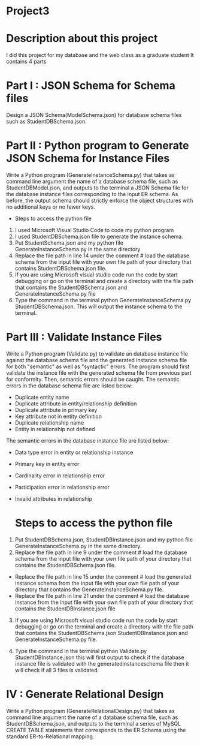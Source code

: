 # Project3

# Description about this project 
I did this project for my database and the web class as a graduate student 
It contains 4 parts

# Part I : JSON Schema for Schema files 

  Design a JSON Schema(ModelSchema.json) for database schema files such as StudentDBSchema.json.
  
# Part II : Python program to Generate JSON Schema for Instance Files

 Write a Python program (GenerateInstanceSchema.py) that takes as command line argument the name of a database schema file, such as StudentDBModel.json, and outputs to the terminal a JSON Schema file for the database instance files corresponding to the input ER schema. As before, the output schema should strictly enforce the object structures with no additional keys or no fewer keys.
 
  * Steps to access the python file 
  
   1. I used Microsoft Visual Studio Code to code my python program 
   2. I used StudentDBSchema.json file to generate the instance schema.
   3. Put StudentSchema.json and my python file GenerateInstanceSchema.py in the same directory
   4. Replace the file path in line 14 under the comment # load the database schema from the input file with your own file path of your directory that contains StudentDBSchema.json file.
   5. If you are using Microsoft visual studio code run the code by start debugging or go on the terminal and create a directory with the file path that contains the StudentDBSchema.json and GenerateInstanceSchema.py file
   6.  Type the command in the terminal python GenerateInstanceSchema.py  StudentDBSchema.json. This will output the instance schema to the terminal.

# Part III : Validate Instance Files

Write a Python program (Validate.py) to validate an database instance file against the database schema file and the generated instance schema file for both "semantic" as well as "syntactic" errors. The program should first validate the instance file with the generated schema file from previous part for conformity. Then, semantic errors should be caught. The semantic errors in the database schema file are listed below:

* Duplicate entity name
* Duplicate attribute in entity/relationship definition
* Duplicate attribute in primary key
* Key attribute not in entity definition
* Duplicate relationship name
* Entity in relationship not defined

The semantic errors in the database instance file are listed below:

* Data type error in entity or relationship instance
* Primary key in entity error
* Cardinality error in relationship error
* Participation error in relationship error
* Invalid attributes in relationship


  # Steps to access the python file 
  
1. Put StudentDBSchema.json, StudentDBInstance.json and my python file GenerateInstanceSchema.py in the same directory.
2. Replace the file path in line 9 under the comment # load the database schema from the input file with your own file path of your directory that contains the StudentDBSchema.json file.
  * Replace the file path in line 15 under the comment # load the generated instance schema from the input file with your own file path of your directory that contains the GenerateInstanceSchema.py file.
 * Replace the file path in line 21 under the comment # load the database instance from the input file with your own file path of your directory that contains the StudentDBInstance.json file
   
 3. If you are using Microsoft visual studio code run the code by start debugging or go on the terminal and create a directory with the file path that contains the StudentDBSchema.json StudentDBInstance.json and GenerateInstanceSchema.py file.
 
 4. Type the command in the terminal python Validate.py StudentDBInstance.json this will first output to check if the database instance file is validated with the generatedinstanceschema file then it will check if all 3 files is validated.
  
 
   # IV : Generate Relational Design

Write a Python program (GenerateRelationalDesign.py) that takes as command line argument the name of a database schema file, such as StudentDBSchema.json, and outputs to the terminal a series of MySQL CREATE TABLE statements that corresponds to the ER Schema using the standard ER-to-Relational mapping.

